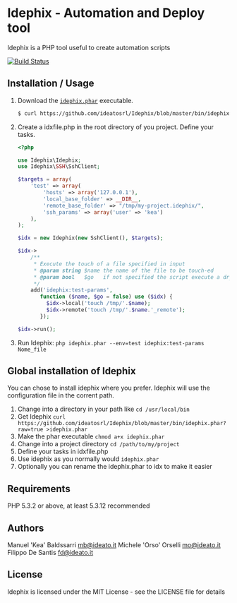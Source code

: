 Idephix - Automation and Deploy tool
====================================

Idephix is a PHP tool useful to create automation scripts

[![Build Status](https://travis-ci.org/ideatosrl/idephix.png)](https://travis-ci.org/ideatosrl/Idephix)


Installation / Usage
--------------------

1. Download the [`idephix.phar`](https://github.com/ideatosrl/Idephix/blob/master/bin/idephix.phar?raw=true) executable.

    ``` sh
    $ curl https://github.com/ideatosrl/Idephix/blob/master/bin/idephix.phar?raw=true >idephix.phar
    ```


2. Create a idxfile.php in the root directory of you project. Define your tasks.

    ``` php
    <?php
    
    use Idephix\Idephix;
    use Idephix\SSH\SshClient;
    
    $targets = array(
        'test' => array(
            'hosts' => array('127.0.0.1'),
            'local_base_folder' => __DIR__,
            'remote_base_folder' => "/tmp/my-project.idephix/",
            'ssh_params' => array('user' => 'kea')
        ),
    );
    
    $idx = new Idephix(new SshClient(), $targets);
    
    $idx->
        /**
         * Execute the touch of a file specified in input
         * @param string $name the name of the file to be touch-ed
         * @param bool   $go   if not specified the script execute a dry-run
         */
        add('idephix:test-params',
           function ($name, $go = false) use ($idx) {
             $idx->local('touch /tmp/'.$name);
             $idx->remote('touch /tmp/'.$name.'_remote');
           });
    
    $idx->run();

    ```

3. Run Idephix: `php idephix.phar --env=test idephix:test-params Nome_file`

Global installation of Idephix
----------------------------------------

You can chose to install idephix where you prefer. Idephix will use the configuration file in the corrent path.

1. Change into a directory in your path like `cd /usr/local/bin`
2. Get Idephix `curl https://github.com/ideatosrl/Idephix/blob/master/bin/idephix.phar?raw=true >idephix.phar`
3. Make the phar executable `chmod a+x idephix.phar`
4. Change into a project directory `cd /path/to/my/project`
5. Define your tasks in idxfile.php
5. Use idephix as you normally would `idephix.phar`
6. Optionally you can rename the idephix.phar to idx to make it easier

Requirements
------------

PHP 5.3.2 or above, at least 5.3.12 recommended

Authors
-------

Manuel 'Kea' Baldssarri <mb@ideato.it>
Michele 'Orso' Orselli <mo@ideato.it>
Filippo De Santis <fd@ideato.it>

License
-------

Idephix is licensed under the MIT License - see the LICENSE file for details
